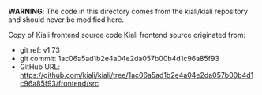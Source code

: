 **WARNING**: The code in this directory comes from the kiali/kiali repository and should never be modified here.

Copy of Kiali frontend source code
Kiali frontend source originated from:
* git ref:    v1.73
* git commit: 1ac06a5ad1b2e4a04e2da057b00b4d1c96a85f93
* GitHub URL: https://github.com/kiali/kiali/tree/1ac06a5ad1b2e4a04e2da057b00b4d1c96a85f93/frontend/src
